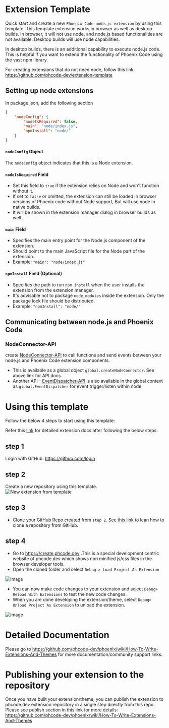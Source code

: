 # Extension Template

Quick start and create a new `Phoenix Code node.js extension` by using this template. This
template extension works in browser as well as desktop builds. In browser, it
will not use node, and node.js based functionalities are not available. Desktop
builds will use node capabilities.

In desktop builds, there is an additional capability to execute node.js code.
This is helpful if you want to extend the functionality of Phoenix Code using
the vast npm library.

For creating extensions that do not need node, follow this link:
https://github.com/phcode-dev/extension-template

## Setting up node extensions

In package.json, add the following section

```json
{
    "nodeConfig": {
        "nodeIsRequired": false,
        "main": "node/index.js",
        "npmInstall": "node/"
    }
}
```

#### `nodeConfig` Object

The `nodeConfig` object indicates that this is a Node extension.

#### `nodeIsRequired` Field

-   Set this field to `true` if the extension relies on Node and won't function
    without it.
-   If set to `false` or omitted, the extension can still be loaded in browser
    versions of Phoenix code without Node support, But will use node in native
    builds.
-   It will be shown in the extension manager dialog in browser builds as well.

#### `main` Field

-   Specifies the main entry point for the Node.js component of the extension.
-   Should point to the main JavaScript file for the Node part of the extension.
-   Example: `"main": "node/index.js"`

#### `npmInstall` Field (Optional)

-   Specifies the path to run `npm install` when the user installs the extension
    from the extension manager.
-   It's advisable not to package `node_modules` inside the extension. Only the
    package lock file should be distributed.
-   Example: `"npmInstall": "node/"`

## Communicating between node.js and Phoenix Code

### NodeConnector-API

create
[NodeConnector-API](https://github.com/phcode-dev/phoenix/wiki/NodeConnector-API)
to call functions and send events between your node.js and Phoenix Code
extension components.

-   This is available as a global object `global.createNodeConnector`. See above
    link for API docs.
-   Another API -
    [EventDispatcher-API](https://github.com/phcode-dev/phoenix/wiki/EventDispatcher-API)
    is also available in the global context as `global.EventDispatcher` for
    event trigger/listen within node.

# Using this template

Follow the below 4 steps to start using this template:

Refer this
[link](https://github.com/phcode-dev/phoenix/wiki/How-To-Write-Extensions-And-Themes)
for detailed extension docs after following the below steps:

## step 1

Login with GitHub: https://github.com/login

## step 2

Create a new repository using this template.
![New extension from template](https://user-images.githubusercontent.com/5336369/223931565-2708e516-a422-4e7b-9d89-9ac48c919c3d.gif)

## step 3

-   Clone your GitHub Repo created from `step 2`. See
    [this link](https://docs.github.com/en/repositories/creating-and-managing-repositories/cloning-a-repository)
    to lean how to clone a repository from GitHub.

## step 4

-   Go to https://create.phcode.dev .This is a special development centric
    website of phcode.dev which shows non minified js/css files in the browser
    developer tools.
-   Open the cloned folder and select `Debug > Load Project As Extension`

![image](https://user-images.githubusercontent.com/5336369/224746152-0416a862-891a-4fe1-b9dd-09add25a6cc0.png)

-   You can now make code changes to your extension and select
    `Debug> Reload With Extensions` to test the new code changes.
-   When you are done developing the extension/theme, select
    `Debug> Unload Project As Extension` to unload the extension.

![image](https://user-images.githubusercontent.com/5336369/224747590-556dff1d-5b29-41c3-88a0-3ce72ab643d0.png)

# Detailed Documentation

Please go to
https://github.com/phcode-dev/phoenix/wiki/How-To-Write-Extensions-And-Themes
for more documentation/community support links.

# Publishing your extension to the repository

Once you have built your extension/theme, you can publish the extension to
phcode.dev extension repository in a single step directly from this repo. Please
see publish section in this link for more details:
https://github.com/phcode-dev/phoenix/wiki/How-To-Write-Extensions-And-Themes

